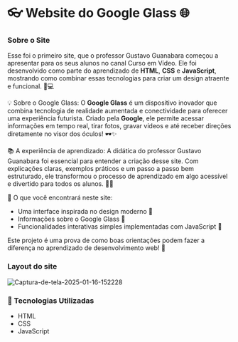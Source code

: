 # 👓 Website do Google Glass 🌐

### Sobre o Site
Esse foi o primeiro site, que o professor Gustavo Guanabara começou a apresentar para os seus alunos no canal Curso em Vídeo. Ele foi desenvolvido como parte do aprendizado de **HTML**, **CSS** e **JavaScript**, mostrando como combinar essas tecnologias para criar um design atraente e funcional. 🎨💻

💡 Sobre o Google Glass:
O **Google Glass** é um dispositivo inovador que combina tecnologia de realidade aumentada e conectividade para oferecer uma experiência futurista. Criado pela **Google**, ele permite acessar informações em tempo real, tirar fotos, gravar vídeos e até receber direções diretamente no visor dos óculos! 🕶️✨

📚 A experiência de aprendizado:
A didática do professor Gustavo Guanabara foi essencial para entender a criação desse site. Com explicações claras, exemplos práticos e um passo a passo bem estruturado, ele transformou o processo de aprendizado em algo acessível e divertido para todos os alunos. 🎥👏

🌟 O que você encontrará neste site:

- Uma interface inspirada no design moderno 🌟
- Informações sobre o Google Glass 📖
- Funcionalidades interativas simples implementadas com JavaScript 🚀

Este projeto é uma prova de como boas orientações podem fazer a diferença no aprendizado de desenvolvimento web! 🙌

### Layout do site
<img src="https://i.ibb.co/nfYPCgk/Captura-de-tela-2025-01-16-152228.png" alt="Captura-de-tela-2025-01-16-152228" border="0">

### 🚀 Tecnologias Utilizadas

- HTML
- CSS
- JavaScript